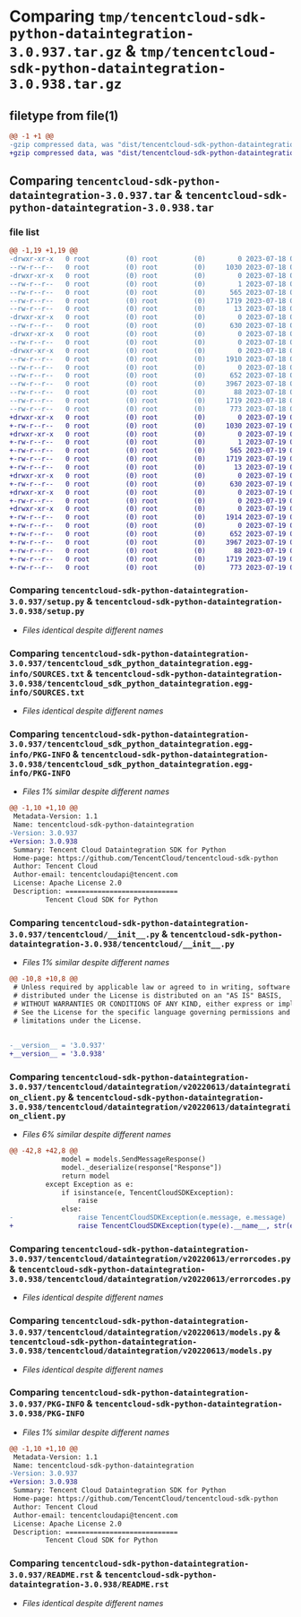 # Comparing `tmp/tencentcloud-sdk-python-dataintegration-3.0.937.tar.gz` & `tmp/tencentcloud-sdk-python-dataintegration-3.0.938.tar.gz`

## filetype from file(1)

```diff
@@ -1 +1 @@
-gzip compressed data, was "dist/tencentcloud-sdk-python-dataintegration-3.0.937.tar", last modified: Tue Jul 18 00:21:59 2023, max compression
+gzip compressed data, was "dist/tencentcloud-sdk-python-dataintegration-3.0.938.tar", last modified: Wed Jul 19 00:37:13 2023, max compression
```

## Comparing `tencentcloud-sdk-python-dataintegration-3.0.937.tar` & `tencentcloud-sdk-python-dataintegration-3.0.938.tar`

### file list

```diff
@@ -1,19 +1,19 @@
-drwxr-xr-x   0 root         (0) root         (0)        0 2023-07-18 00:21:59.000000 tencentcloud-sdk-python-dataintegration-3.0.937/
--rw-r--r--   0 root         (0) root         (0)     1030 2023-07-18 00:21:59.000000 tencentcloud-sdk-python-dataintegration-3.0.937/setup.py
-drwxr-xr-x   0 root         (0) root         (0)        0 2023-07-18 00:21:59.000000 tencentcloud-sdk-python-dataintegration-3.0.937/tencentcloud_sdk_python_dataintegration.egg-info/
--rw-r--r--   0 root         (0) root         (0)        1 2023-07-18 00:21:59.000000 tencentcloud-sdk-python-dataintegration-3.0.937/tencentcloud_sdk_python_dataintegration.egg-info/dependency_links.txt
--rw-r--r--   0 root         (0) root         (0)      565 2023-07-18 00:21:59.000000 tencentcloud-sdk-python-dataintegration-3.0.937/tencentcloud_sdk_python_dataintegration.egg-info/SOURCES.txt
--rw-r--r--   0 root         (0) root         (0)     1719 2023-07-18 00:21:59.000000 tencentcloud-sdk-python-dataintegration-3.0.937/tencentcloud_sdk_python_dataintegration.egg-info/PKG-INFO
--rw-r--r--   0 root         (0) root         (0)       13 2023-07-18 00:21:59.000000 tencentcloud-sdk-python-dataintegration-3.0.937/tencentcloud_sdk_python_dataintegration.egg-info/top_level.txt
-drwxr-xr-x   0 root         (0) root         (0)        0 2023-07-18 00:21:59.000000 tencentcloud-sdk-python-dataintegration-3.0.937/tencentcloud/
--rw-r--r--   0 root         (0) root         (0)      630 2023-07-18 00:21:59.000000 tencentcloud-sdk-python-dataintegration-3.0.937/tencentcloud/__init__.py
-drwxr-xr-x   0 root         (0) root         (0)        0 2023-07-18 00:21:59.000000 tencentcloud-sdk-python-dataintegration-3.0.937/tencentcloud/dataintegration/
--rw-r--r--   0 root         (0) root         (0)        0 2023-07-18 00:21:59.000000 tencentcloud-sdk-python-dataintegration-3.0.937/tencentcloud/dataintegration/__init__.py
-drwxr-xr-x   0 root         (0) root         (0)        0 2023-07-18 00:21:59.000000 tencentcloud-sdk-python-dataintegration-3.0.937/tencentcloud/dataintegration/v20220613/
--rw-r--r--   0 root         (0) root         (0)     1910 2023-07-18 00:21:59.000000 tencentcloud-sdk-python-dataintegration-3.0.937/tencentcloud/dataintegration/v20220613/dataintegration_client.py
--rw-r--r--   0 root         (0) root         (0)        0 2023-07-18 00:21:59.000000 tencentcloud-sdk-python-dataintegration-3.0.937/tencentcloud/dataintegration/v20220613/__init__.py
--rw-r--r--   0 root         (0) root         (0)      652 2023-07-18 00:21:59.000000 tencentcloud-sdk-python-dataintegration-3.0.937/tencentcloud/dataintegration/v20220613/errorcodes.py
--rw-r--r--   0 root         (0) root         (0)     3967 2023-07-18 00:21:59.000000 tencentcloud-sdk-python-dataintegration-3.0.937/tencentcloud/dataintegration/v20220613/models.py
--rw-r--r--   0 root         (0) root         (0)       88 2023-07-18 00:21:59.000000 tencentcloud-sdk-python-dataintegration-3.0.937/setup.cfg
--rw-r--r--   0 root         (0) root         (0)     1719 2023-07-18 00:21:59.000000 tencentcloud-sdk-python-dataintegration-3.0.937/PKG-INFO
--rw-r--r--   0 root         (0) root         (0)      773 2023-07-18 00:21:59.000000 tencentcloud-sdk-python-dataintegration-3.0.937/README.rst
+drwxr-xr-x   0 root         (0) root         (0)        0 2023-07-19 00:37:13.000000 tencentcloud-sdk-python-dataintegration-3.0.938/
+-rw-r--r--   0 root         (0) root         (0)     1030 2023-07-19 00:37:13.000000 tencentcloud-sdk-python-dataintegration-3.0.938/setup.py
+drwxr-xr-x   0 root         (0) root         (0)        0 2023-07-19 00:37:13.000000 tencentcloud-sdk-python-dataintegration-3.0.938/tencentcloud_sdk_python_dataintegration.egg-info/
+-rw-r--r--   0 root         (0) root         (0)        1 2023-07-19 00:37:13.000000 tencentcloud-sdk-python-dataintegration-3.0.938/tencentcloud_sdk_python_dataintegration.egg-info/dependency_links.txt
+-rw-r--r--   0 root         (0) root         (0)      565 2023-07-19 00:37:13.000000 tencentcloud-sdk-python-dataintegration-3.0.938/tencentcloud_sdk_python_dataintegration.egg-info/SOURCES.txt
+-rw-r--r--   0 root         (0) root         (0)     1719 2023-07-19 00:37:13.000000 tencentcloud-sdk-python-dataintegration-3.0.938/tencentcloud_sdk_python_dataintegration.egg-info/PKG-INFO
+-rw-r--r--   0 root         (0) root         (0)       13 2023-07-19 00:37:13.000000 tencentcloud-sdk-python-dataintegration-3.0.938/tencentcloud_sdk_python_dataintegration.egg-info/top_level.txt
+drwxr-xr-x   0 root         (0) root         (0)        0 2023-07-19 00:37:13.000000 tencentcloud-sdk-python-dataintegration-3.0.938/tencentcloud/
+-rw-r--r--   0 root         (0) root         (0)      630 2023-07-19 00:37:13.000000 tencentcloud-sdk-python-dataintegration-3.0.938/tencentcloud/__init__.py
+drwxr-xr-x   0 root         (0) root         (0)        0 2023-07-19 00:37:13.000000 tencentcloud-sdk-python-dataintegration-3.0.938/tencentcloud/dataintegration/
+-rw-r--r--   0 root         (0) root         (0)        0 2023-07-19 00:37:13.000000 tencentcloud-sdk-python-dataintegration-3.0.938/tencentcloud/dataintegration/__init__.py
+drwxr-xr-x   0 root         (0) root         (0)        0 2023-07-19 00:37:13.000000 tencentcloud-sdk-python-dataintegration-3.0.938/tencentcloud/dataintegration/v20220613/
+-rw-r--r--   0 root         (0) root         (0)     1914 2023-07-19 00:37:13.000000 tencentcloud-sdk-python-dataintegration-3.0.938/tencentcloud/dataintegration/v20220613/dataintegration_client.py
+-rw-r--r--   0 root         (0) root         (0)        0 2023-07-19 00:37:13.000000 tencentcloud-sdk-python-dataintegration-3.0.938/tencentcloud/dataintegration/v20220613/__init__.py
+-rw-r--r--   0 root         (0) root         (0)      652 2023-07-19 00:37:13.000000 tencentcloud-sdk-python-dataintegration-3.0.938/tencentcloud/dataintegration/v20220613/errorcodes.py
+-rw-r--r--   0 root         (0) root         (0)     3967 2023-07-19 00:37:13.000000 tencentcloud-sdk-python-dataintegration-3.0.938/tencentcloud/dataintegration/v20220613/models.py
+-rw-r--r--   0 root         (0) root         (0)       88 2023-07-19 00:37:13.000000 tencentcloud-sdk-python-dataintegration-3.0.938/setup.cfg
+-rw-r--r--   0 root         (0) root         (0)     1719 2023-07-19 00:37:13.000000 tencentcloud-sdk-python-dataintegration-3.0.938/PKG-INFO
+-rw-r--r--   0 root         (0) root         (0)      773 2023-07-19 00:37:13.000000 tencentcloud-sdk-python-dataintegration-3.0.938/README.rst
```

### Comparing `tencentcloud-sdk-python-dataintegration-3.0.937/setup.py` & `tencentcloud-sdk-python-dataintegration-3.0.938/setup.py`

 * *Files identical despite different names*

### Comparing `tencentcloud-sdk-python-dataintegration-3.0.937/tencentcloud_sdk_python_dataintegration.egg-info/SOURCES.txt` & `tencentcloud-sdk-python-dataintegration-3.0.938/tencentcloud_sdk_python_dataintegration.egg-info/SOURCES.txt`

 * *Files identical despite different names*

### Comparing `tencentcloud-sdk-python-dataintegration-3.0.937/tencentcloud_sdk_python_dataintegration.egg-info/PKG-INFO` & `tencentcloud-sdk-python-dataintegration-3.0.938/tencentcloud_sdk_python_dataintegration.egg-info/PKG-INFO`

 * *Files 1% similar despite different names*

```diff
@@ -1,10 +1,10 @@
 Metadata-Version: 1.1
 Name: tencentcloud-sdk-python-dataintegration
-Version: 3.0.937
+Version: 3.0.938
 Summary: Tencent Cloud Dataintegration SDK for Python
 Home-page: https://github.com/TencentCloud/tencentcloud-sdk-python
 Author: Tencent Cloud
 Author-email: tencentcloudapi@tencent.com
 License: Apache License 2.0
 Description: ============================
         Tencent Cloud SDK for Python
```

### Comparing `tencentcloud-sdk-python-dataintegration-3.0.937/tencentcloud/__init__.py` & `tencentcloud-sdk-python-dataintegration-3.0.938/tencentcloud/__init__.py`

 * *Files 1% similar despite different names*

```diff
@@ -10,8 +10,8 @@
 # Unless required by applicable law or agreed to in writing, software
 # distributed under the License is distributed on an "AS IS" BASIS,
 # WITHOUT WARRANTIES OR CONDITIONS OF ANY KIND, either express or implied.
 # See the License for the specific language governing permissions and
 # limitations under the License.
 
 
-__version__ = '3.0.937'
+__version__ = '3.0.938'
```

### Comparing `tencentcloud-sdk-python-dataintegration-3.0.937/tencentcloud/dataintegration/v20220613/dataintegration_client.py` & `tencentcloud-sdk-python-dataintegration-3.0.938/tencentcloud/dataintegration/v20220613/dataintegration_client.py`

 * *Files 6% similar despite different names*

```diff
@@ -42,8 +42,8 @@
             model = models.SendMessageResponse()
             model._deserialize(response["Response"])
             return model
         except Exception as e:
             if isinstance(e, TencentCloudSDKException):
                 raise
             else:
-                raise TencentCloudSDKException(e.message, e.message)
+                raise TencentCloudSDKException(type(e).__name__, str(e))
```

### Comparing `tencentcloud-sdk-python-dataintegration-3.0.937/tencentcloud/dataintegration/v20220613/errorcodes.py` & `tencentcloud-sdk-python-dataintegration-3.0.938/tencentcloud/dataintegration/v20220613/errorcodes.py`

 * *Files identical despite different names*

### Comparing `tencentcloud-sdk-python-dataintegration-3.0.937/tencentcloud/dataintegration/v20220613/models.py` & `tencentcloud-sdk-python-dataintegration-3.0.938/tencentcloud/dataintegration/v20220613/models.py`

 * *Files identical despite different names*

### Comparing `tencentcloud-sdk-python-dataintegration-3.0.937/PKG-INFO` & `tencentcloud-sdk-python-dataintegration-3.0.938/PKG-INFO`

 * *Files 1% similar despite different names*

```diff
@@ -1,10 +1,10 @@
 Metadata-Version: 1.1
 Name: tencentcloud-sdk-python-dataintegration
-Version: 3.0.937
+Version: 3.0.938
 Summary: Tencent Cloud Dataintegration SDK for Python
 Home-page: https://github.com/TencentCloud/tencentcloud-sdk-python
 Author: Tencent Cloud
 Author-email: tencentcloudapi@tencent.com
 License: Apache License 2.0
 Description: ============================
         Tencent Cloud SDK for Python
```

### Comparing `tencentcloud-sdk-python-dataintegration-3.0.937/README.rst` & `tencentcloud-sdk-python-dataintegration-3.0.938/README.rst`

 * *Files identical despite different names*

